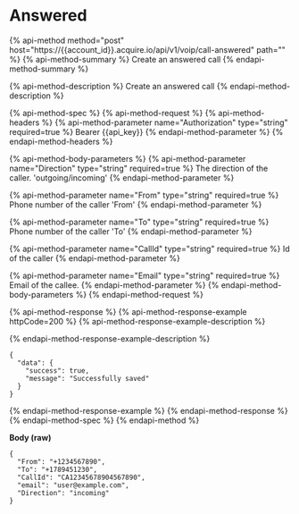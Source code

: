 # Answered

{% api-method method="post" host="https://{{account\_id}}.acquire.io/api/v1/voip/call-answered" path="" %}
{% api-method-summary %}
Create an answered call 
{% endapi-method-summary %}

{% api-method-description %}
Create an answered call
{% endapi-method-description %}

{% api-method-spec %}
{% api-method-request %}
{% api-method-headers %}
{% api-method-parameter name="Authorization" type="string" required=true %}
Bearer {{api\_key}}
{% endapi-method-parameter %}
{% endapi-method-headers %}

{% api-method-body-parameters %}
{% api-method-parameter name="Direction" type="string" required=true %}
The direction of the caller. 'outgoing/incoming'
{% endapi-method-parameter %}

{% api-method-parameter name="From" type="string" required=true %}
Phone number of the caller 'From'
{% endapi-method-parameter %}

{% api-method-parameter name="To" type="string" required=true %}
Phone number of the caller 'To'
{% endapi-method-parameter %}

{% api-method-parameter name="CallId" type="string" required=true %}
Id of the caller
{% endapi-method-parameter %}

{% api-method-parameter name="Email" type="string" required=true %}
Email of the callee.
{% endapi-method-parameter %}
{% endapi-method-body-parameters %}
{% endapi-method-request %}

{% api-method-response %}
{% api-method-response-example httpCode=200 %}
{% api-method-response-example-description %}

{% endapi-method-response-example-description %}

```
{
  "data": {
    "success": true,
    "message": "Successfully saved"
  }
}
```
{% endapi-method-response-example %}
{% endapi-method-response %}
{% endapi-method-spec %}
{% endapi-method %}

**Body \(raw\)**

```text
{
  "From": "+1234567890",
  "To": "+1789451230",
  "CallId": "CA12345678904567890",
  "email": "user@example.com",
  "Direction": "incoming"
}
```

